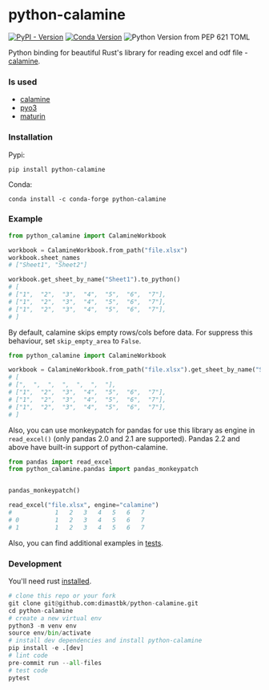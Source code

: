# python-calamine
[![PyPI - Version](https://img.shields.io/pypi/v/python-calamine)](https://pypi.org/project/python-calamine/)
[![Conda Version](https://img.shields.io/conda/vn/conda-forge/python-calamine.svg)](https://anaconda.org/conda-forge/python-calamine)
![Python Version from PEP 621 TOML](https://img.shields.io/python/required-version-toml?tomlFilePath=https%3A%2F%2Fraw.githubusercontent.com%2Fdimastbk%2Fpython-calamine%2Fmaster%2Fpyproject.toml)


Python binding for beautiful Rust's library for reading excel and odf file - [calamine](https://github.com/tafia/calamine).

### Is used
* [calamine](https://github.com/tafia/calamine)
* [pyo3](https://github.com/PyO3/pyo3)
* [maturin](https://github.com/PyO3/maturin)

### Installation
Pypi:
```
pip install python-calamine
```
Conda:
```
conda install -c conda-forge python-calamine
```

### Example
```python
from python_calamine import CalamineWorkbook

workbook = CalamineWorkbook.from_path("file.xlsx")
workbook.sheet_names
# ["Sheet1", "Sheet2"]

workbook.get_sheet_by_name("Sheet1").to_python()
# [
# ["1",  "2",  "3",  "4",  "5",  "6",  "7"],
# ["1",  "2",  "3",  "4",  "5",  "6",  "7"],
# ["1",  "2",  "3",  "4",  "5",  "6",  "7"],
# ]
```

By default, calamine skips empty rows/cols before data. For suppress this behaviour, set `skip_empty_area` to `False`.
```python
from python_calamine import CalamineWorkbook

workbook = CalamineWorkbook.from_path("file.xlsx").get_sheet_by_name("Sheet1").to_python(skip_empty_area=False)
# [
# [",  ",  ",  ",  ",  ",  "],
# ["1",  "2",  "3",  "4",  "5",  "6",  "7"],
# ["1",  "2",  "3",  "4",  "5",  "6",  "7"],
# ["1",  "2",  "3",  "4",  "5",  "6",  "7"],
# ]
```

Also, you can use monkeypatch for pandas for use this library as engine in `read_excel()` (only pandas 2.0 and 2.1 are supported).
Pandas 2.2 and above have built-in support of python-calamine.
```python
from pandas import read_excel
from python_calamine.pandas import pandas_monkeypatch


pandas_monkeypatch()

read_excel("file.xlsx", engine="calamine")
#            1   2   3   4   5   6   7
# 0          1   2   3   4   5   6   7
# 1          1   2   3   4   5   6   7
```

Also, you can find additional examples in [tests](https://github.com/dimastbk/python-calamine/blob/master/tests/test_base.py).

### Development

You'll need rust [installed](https://rustup.rs/).

```python
# clone this repo or your fork
git clone git@github.com:dimastbk/python-calamine.git
cd python-calamine
# create a new virtual env
python3 -m venv env
source env/bin/activate
# install dev dependencies and install python-calamine
pip install -e .[dev]
# lint code
pre-commit run --all-files
# test code
pytest
```
